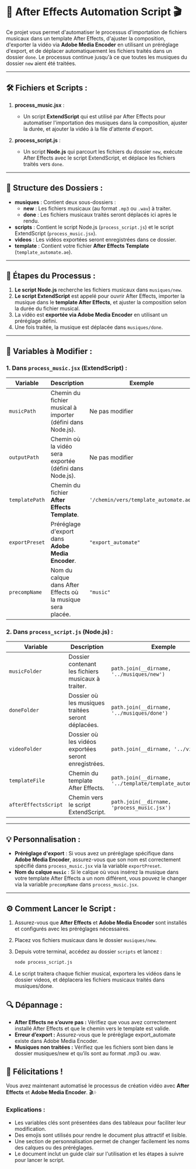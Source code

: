 # 🎵 After Effects Automation Script 🎬

Ce projet vous permet d'automatiser le processus d'importation de fichiers musicaux dans un template After Effects, d'ajuster la composition, d'exporter la vidéo via **Adobe Media Encoder** en utilisant un préréglage d'export, et de déplacer automatiquement les fichiers traités dans un dossier `done`. Le processus continue jusqu'à ce que toutes les musiques du dossier `new` aient été traitées.

---

## 🛠️ **Fichiers et Scripts :**

1. **process_music.jsx** : 
    - Un script **ExtendScript** qui est utilisé par After Effects pour automatiser l'importation des musiques dans la composition, ajuster la durée, et ajouter la vidéo à la file d'attente d'export.
  
2. **process_script.js** : 
    - Un script **Node.js** qui parcourt les fichiers du dossier `new`, exécute After Effects avec le script ExtendScript, et déplace les fichiers traités vers `done`.

---

## 📂 **Structure des Dossiers :**

- **musiques** : Contient deux sous-dossiers :
    - **new** : Les fichiers musicaux (au format `.mp3` ou `.wav`) à traiter.
    - **done** : Les fichiers musicaux traités seront déplacés ici après le rendu.
- **scripts** : Contient le script Node.js (`process_script.js`) et le script ExtendScript (`process_music.jsx`).
- **videos** : Les vidéos exportées seront enregistrées dans ce dossier.
- **template** : Contient votre fichier **After Effects Template** (`template_automate.ae`).

---

## 🚀 **Étapes du Processus :**

1. **Le script Node.js** recherche les fichiers musicaux dans `musiques/new`.
2. **Le script ExtendScript** est appelé pour ouvrir After Effects, importer la musique dans le **template After Effects**, et ajuster la composition selon la durée du fichier musical.
3. La vidéo est **exportée via Adobe Media Encoder** en utilisant un préréglage défini.
4. Une fois traitée, la musique est déplacée dans `musiques/done`.

---

## 🔧 **Variables à Modifier :**

### 1. **Dans `process_music.jsx` (ExtendScript) :**

| Variable | Description | Exemple |
| -------- | ----------- | ------- |
| `musicPath` | Chemin du fichier musical à importer (défini dans Node.js). | Ne pas modifier |
| `outputPath` | Chemin où la vidéo sera exportée (défini dans Node.js). | Ne pas modifier |
| `templatePath` | Chemin du fichier **After Effects Template**. | `'/chemin/vers/template_automate.ae'` |
| `exportPreset` | Préréglage d'export dans **Adobe Media Encoder**. | `"export_automate"` |
| `precompName` | Nom du calque dans After Effects où la musique sera placée. | `"music"` |

### 2. **Dans `process_script.js` (Node.js) :**

| Variable | Description | Exemple |
| -------- | ----------- | ------- |
| `musicFolder` | Dossier contenant les fichiers musicaux à traiter. | `path.join(__dirname, '../musiques/new')` |
| `doneFolder` | Dossier où les musiques traitées seront déplacées. | `path.join(__dirname, '../musiques/done')` |
| `videoFolder` | Dossier où les vidéos exportées seront enregistrées. | `path.join(__dirname, '../videos')` |
| `templateFile` | Chemin du template After Effects. | `path.join(__dirname, '../template/template_automate.ae')` |
| `afterEffectsScript` | Chemin vers le script ExtendScript. | `path.join(__dirname, 'process_music.jsx')` |

---

## 💡 **Personnalisation :**

- **Préréglage d'export** : Si vous avez un préréglage spécifique dans **Adobe Media Encoder**, assurez-vous que son nom est correctement spécifié dans `process_music.jsx` via la variable `exportPreset`.
- **Nom du calque `music`** : Si le calque où vous insérez la musique dans votre template After Effects a un nom différent, vous pouvez le changer via la variable `precompName` dans `process_music.jsx`.

---

## ⚙️ **Comment Lancer le Script :**

1. Assurez-vous que **After Effects** et **Adobe Media Encoder** sont installés et configurés avec les préréglages nécessaires.
2. Placez vos fichiers musicaux dans le dossier `musiques/new`.
3. Depuis votre terminal, accédez au dossier `scripts` et lancez :

   ```bash
   node process_script.js

4.	Le script traitera chaque fichier musical, exportera les vidéos dans le dossier videos, et déplacera les fichiers musicaux traités dans musiques/done.

## 🔍 **Dépannage :**

- **After Effects ne s’ouvre pas :** Vérifiez que vous avez correctement installé After Effects et que le chemin vers le template est valide.
- **Erreur d’export :** Assurez-vous que le préréglage export_automate existe dans Adobe Media Encoder.
- **Musiques non traitées :** Vérifiez que les fichiers sont bien dans le dossier musiques/new et qu’ils sont au format .mp3 ou .wav.

## 🎉 **Félicitations !**

Vous avez maintenant automatisé le processus de création vidéo avec **After Effects** et **Adobe Media Encoder**. 🎬🎶

### Explications :
- Les variables clés sont présentées dans des tableaux pour faciliter leur modification.
- Des emojis sont utilisés pour rendre le document plus attractif et lisible.
- Une section de personnalisation permet de changer facilement les noms des calques ou des préréglages.
- Le document inclut un guide clair sur l'utilisation et les étapes à suivre pour lancer le script.